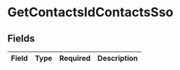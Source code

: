 # GetContactsIdContactsSso


## Fields

| Field       | Type        | Required    | Description |
| ----------- | ----------- | ----------- | ----------- |